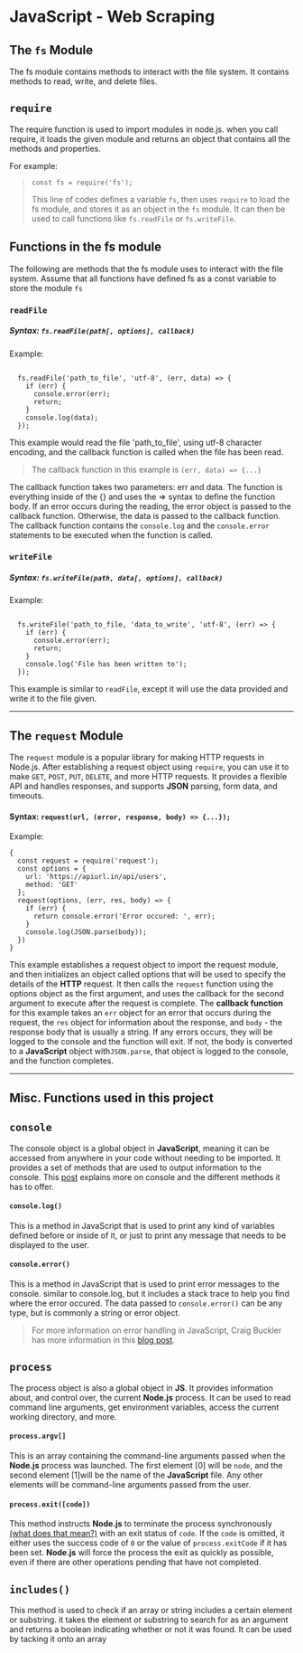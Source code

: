# JavaScript - Web Scraping

## The `fs` Module

The fs module contains methods to interact with the file system. 
It contains methods to read, write, and delete files.

## `require`
The require function is used to import modules in node.js. when you call require,
it loads the given module and returns an object that contains
all the methods and properties. 

For example:

> `const fs = require('fs');`
>
> This line of codes defines a variable `fs`, then uses `require` to load
> the fs module, and stores it as an object in the `fs` module. It can then
> be used to call functions like `fs.readFile` or `fs.writeFile`.

## Functions in the fs module
The following are methods that the fs module uses to interact with the file system. Assume that all functions have defined fs as a const variable to store the module `fs`

### `readFile`
##### Syntax: `fs.readFile(path[, options], callback)`

Example:
```

  fs.readFile('path_to_file', 'utf-8', (err, data) => {
    if (err) {
      console.error(err);
      return;
    }
    console.log(data);
  });

```

This example would read the file 'path_to_file', using utf-8 character
encoding, and the callback function is called when the file has been read.

> The callback function in this example is `(err, data) => {...}`

The callback function takes two parameters: err and data. The function is everything inside of the {} and uses the => syntax to define the function body.
If an error occurs during the reading, the error object is passed to the callback function. Otherwise, the data is passed to the callback function. The callback function contains the `console.log` and the `console.error` statements to be executed when the function is called.

### `writeFile`
##### Syntax: `fs.writeFile(path, data[, options], callback)`

Example:

```

  fs.writeFile('path_to_file, 'data_to_write', 'utf-8', (err) => {
    if (err) {
      console.error(err);
      return;
    }
    console.log('File has been written to');
  });

```
This example is similar to `readFile`, except it will use the data provided and write it to the file given.
***

## The `request` Module

The `request` module is a popular library for making HTTP requests in Node.js. After establishing a request object using `require`, you can use it to make `GET`, `POST`, `PUT`, `DELETE`, and more HTTP requests. It provides a flexible API and handles responses, and supports **JSON** parsing, form data, and timeouts.

#### Syntax: `request(url, (error, response, body) => {...});`

Example:
```
{
  const request = require('request');
  const options = {
    url: 'https://apiurl.in/api/users',
    method: 'GET'
  };
  request(options, (err, res, body) => {
    if (err) {
      return console.error('Error occured: ', err);
    }
    console.log(JSON.parse(body));
  })
}
```
This example establishes a request object to import the request module, and then initializes an object called options that will be used to specify the details of the **HTTP** request. It then calls the `request` function using the options object as the first argument, and uses the callback for the second argument to execute after the request is complete. 
The **callback function** for this example takes an `err` object for an error that occurs during the request, the `res` object for information about the response, and `body` - the response body that is usually a string. If any errors occurs, they will be logged to the console and the function will exit. If not, the body is converted to a **JavaScript** object with`JSON.parse`, that object is logged to the console, and the function completes.

***

## Misc. Functions used in this project

## `console`
The console object is a global object in **JavaScript**, meaning it can be accessed from anywhere in your code without needing to be imported. It provides a set of methods that are used to output information to the console. This [post](https://developer.mozilla.org/en-US/docs/Web/API/console) explains more on console and the different methods it has to offer.

#### `console.log()`
This is a method in JavaScript that is used to print any kind of variables defined before or inside of it, or just to print any message that needs to be displayed to the user.

#### `console.error()`
This is a method in JavaScript that is used to print error messages to the console. similar to console.log, but it includes a stack trace to help you find where the error occured. The data passed to `console.error()` can be any type, but is commonly a string or error object.

>For more information on error handling in JavaScript, Craig Buckler has more information in this [blog post](https://www.sitepoint.com/javascript-error-handling/). 



## `process`
The process object is also a global object in **JS**. It provides information about, and control over, the current **Node.js** process. It can be used to read command line arguments, get environment variables, access the current working directory, and more.

#### `process.argv[]`
This is an array containing the command-line arguments passed when the **Node.js** process was launched. The first element [0] will be `node`, and the second element [1]will be the name of the **JavaScript** file. Any other elements will be command-line arguments passed from the user.

#### `process.exit([code])`
This method instructs **Node.js** to terminate the process synchronously [(what does that mean?)](https://stackoverflow.com/questions/748175/asynchronous-vs-synchronous-execution-what-is-the-difference) with an exit status of `code`. If the `code` is omitted, it either uses the success code of `0` or the value of `process.exitCode` if it has been set. **Node.js** will force the process the exit as quickly as possible, even if there are other operations pending that have not completed. 

## `includes()`
This method is used to check if an array or string includes a certain element or substring. it takes the element or substring to search for as an argument and returns a boolean indicating whether or not it was found. It can be used by tacking it onto an array 
